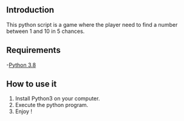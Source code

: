 ## Introduction
This python script is a game where the player need to find a number between 1 and 10 in 5 chances.

## Requirements
-[Python 3.8](https://www.python.org/downloads/)

## How to use it
1. Install Python3 on your computer.
2. Execute the python program.
3. Enjoy !
